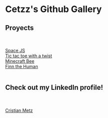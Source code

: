 # Cetzz's Github Gallery
<script type="text/javascript" src="https://platform.linkedin.com/badges/js/profile.js" async defer></script>
<script src="https://cdn.jsdelivr.net/npm/bootstrap@5.0.0-beta3/dist/js/bootstrap.bundle.min.js"
    integrity="sha384-JEW9xMcG8R+pH31jmWH6WWP0WintQrMb4s7ZOdauHnUtxwoG2vI5DkLtS3qm9Ekf" crossorigin="anonymous">
</script>

<h2>Proyects</h2>
<br><br>
                <a href='/SpaceJS/SpaceJS.html'>Space JS</a><br>
                <a href='/tictactoe/index.php'>Tic tac toe with a twist</a><br>
                <a href='/CSSIllustrations/minecraftbee.html'>Minecraft Bee</a><br>
                <a href='/CSSIllustrations/finn.html'>Finn the Human</a><br>
                <br>
<h2>Check out my LinkedIn profile!</h2>
<br><br>
                <a href='https://ar.linkedin.com/in/cristian-metz'>Cristian Metz</a>
